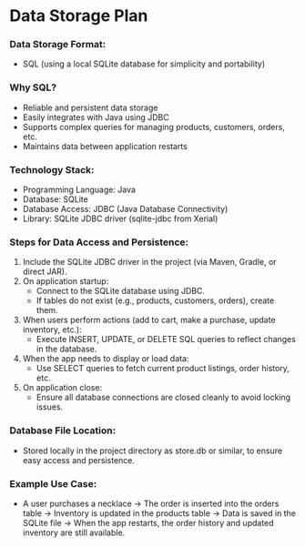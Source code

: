 # Data Storage Plan

### Data Storage Format:
  - SQL (using a local SQLite database for simplicity and portability)

### Why SQL?
  - Reliable and persistent data storage
  - Easily integrates with Java using JDBC
  - Supports complex queries for managing products, customers, orders, etc.
  - Maintains data between application restarts

### Technology Stack:
  - Programming Language: Java
  - Database: SQLite
  - Database Access: JDBC (Java Database Connectivity)
  - Library: SQLite JDBC driver (sqlite-jdbc from Xerial)

### Steps for Data Access and Persistence:

1. Include the SQLite JDBC driver in the project (via Maven, Gradle, or direct JAR).
2. On application startup:
    - Connect to the SQLite database using JDBC.
    - If tables do not exist (e.g., products, customers, orders), create them.
3. When users perform actions (add to cart, make a purchase, update inventory, etc.):
    - Execute INSERT, UPDATE, or DELETE SQL queries to reflect changes in the database.
4. When the app needs to display or load data:
    - Use SELECT queries to fetch current product listings, order history, etc.
5. On application close:
    - Ensure all database connections are closed cleanly to avoid locking issues.

### Database File Location:
- Stored locally in the project directory as store.db or similar, to ensure easy access and persistence.

### Example Use Case:
- A user purchases a necklace → The order is inserted into the orders table → Inventory is updated in the products table → Data is saved in the SQLite file → When the app restarts, the order history and updated inventory are still available.
